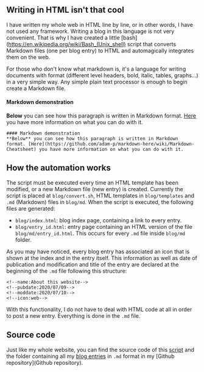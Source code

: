 <!--name:Blog automation: write Markdown, get HTML_-->
<!--pubdate:2020/07/13_-->
<!--moddate:2020/07/13_-->
<!--icon:book_-->

## Writing in HTML isn't that cool

I have written my whole web in HTML line by line, or in other words, I have not used any framework. Writing a blog in this language is not very convenient. That is why I have created a little [bash](https://en.wikipedia.org/wiki/Bash_(Unix_shell) script that converts Markdown files (one per blog entry) to HTML and automagically integrates them on the web.

For those who don't know what markdown is, it's a language for writing documents with format (different level headers, bold, italic, tables, graphs...) in a very simple way. Any simple plain text processor is enough to begin create a Markdown file. 

#### Markdown demonstration
**Below** you can see how this paragraph is written in Markdown format. [Here](https://github.com/adam-p/markdown-here/wiki/Markdown-Cheatsheet) you have more information on what you can do with it.

```
#### Markdown demonstration
**Below** you can see how this paragraph is written in Markdown format. [Here](https://github.com/adam-p/markdown-here/wiki/Markdown-Cheatsheet) you have more information on what you can do with it.
```

## How the automation works

The script must be executed every time an HTML template has been modified, or a new Markdown file (new entry) is created. Currently the script is placed at `blog/convert.sh`, HTML templates in `blog/templates` and `.md` (Markdown) files in `blog/md`. When the script is executed, the following files are generated:

* `blog/index.html`:  blog index page, containing a link to every entry. 
* `blog/entry_id.html`: entry page containing an HTML version of the file `blog/md/entry_id.html`. This occurs for every `.md` file inside `blog/md` folder.

As you may have noticed, every blog entry has associated an icon that is shown at the index and in the entry itself. This information as well as date of publication and modification and title of the entry are declared at the beginning of the `.md` file following this structure:

```
<!--name:About this website-->
<!--pubdate:2020/07/09-->
<!--moddate:2020/07/10-->
<!--icon:web-->
```

With this functionality, I do not have to deal with HTML code at all in order to post a new entry. Everything is done in the `.md` file.

## Source code
Just like my whole website, you can find the source code of this [script](https://github.com/marcalv/mywebpage/blob/master/blog/convert.sh) and the folder containing all my [blog entries](https://github.com/marcalv/mywebpage/tree/master/blog/md) in `.md` format in my  [Github repository](Github repository).